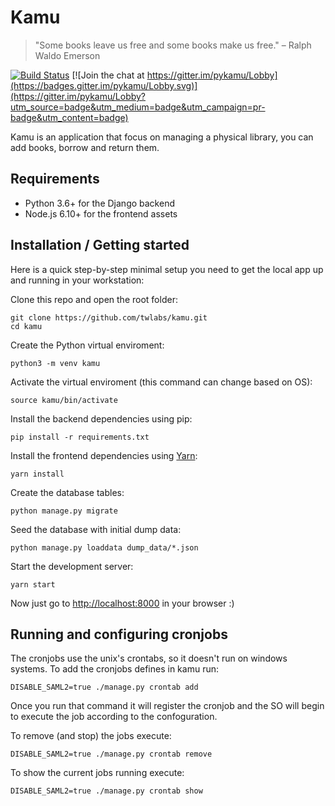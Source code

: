 # Kamu
> "Some books leave us free and some books make us free."
> – Ralph Waldo Emerson

[![Build Status](https://travis-ci.com/ayr-ton/kamu.svg?token=KGsd1SkDsTdBvgkTgbtG&branch=master)](https://travis-ci.com/ayr-ton/kamu)
[![Join the chat at https://gitter.im/pykamu/Lobby](https://badges.gitter.im/pykamu/Lobby.svg)](https://gitter.im/pykamu/Lobby?utm_source=badge&utm_medium=badge&utm_campaign=pr-badge&utm_content=badge)

Kamu is an application that focus on managing a physical library, you can add books, borrow and return them. 

## Requirements

- Python 3.6+ for the Django backend
- Node.js 6.10+ for the frontend assets

## Installation / Getting started

Here is a quick step-by-step minimal setup you need to get the local app up and
running in your workstation:

Clone this repo and open the root folder:

```shell
git clone https://github.com/twlabs/kamu.git
cd kamu
```

Create the Python virtual enviroment:

```shell
python3 -m venv kamu
```

Activate the virtual enviroment (this command can change based on OS):

```shell
source kamu/bin/activate
```

Install the backend dependencies using pip:

```shell
pip install -r requirements.txt
```

Install the frontend dependencies using [Yarn](http://yarnpkg.com):

```shell
yarn install
```

Create the database tables:

```shell
python manage.py migrate
```

Seed the database with initial dump data:

```shell
python manage.py loaddata dump_data/*.json
```

Start the development server:

```shell
yarn start
```

Now just go to [http://localhost:8000](http://localhost:8000) in your browser :)


## Running and configuring cronjobs

The cronjobs use the unix's crontabs, so it doesn't run on windows systems.
To add the cronjobs defines in kamu run:

```shell
DISABLE_SAML2=true ./manage.py crontab add
```
Once you run that command it will register the cronjob and the SO will begin to execute the job according to the confoguration.

To remove (and stop) the jobs execute:
```shell
DISABLE_SAML2=true ./manage.py crontab remove
```

To show the current jobs running execute:
```shell
DISABLE_SAML2=true ./manage.py crontab show
```



